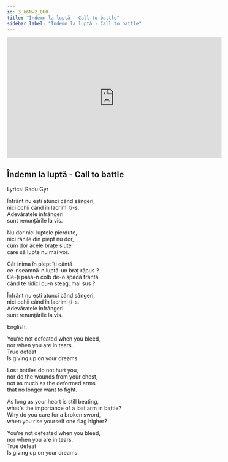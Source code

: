 ```yaml
---
id: 3_k6Nw2_0U0
title: "Îndemn la luptă - Call to battle"
sidebar_label: "Îndemn la luptă - Call to battle"
---
```


<div class="video-float-container">
  <iframe
    width="560"
    height="315"
    src="https://www.youtube.com/embed/3_k6Nw2_0U0"
    title="YouTube video player"
    frameborder="0"
    allow="accelerometer; autoplay; clipboard-write; encrypted-media; gyroscope; picture-in-picture; web-share"
    referrerpolicy="strict-origin-when-cross-origin"
    allowfullscreen
  ></iframe>
</div>

## Îndemn la luptă - Call to battle

Lyrics: Radu Gyr

Înfrânt nu ești atunci când sângeri,  
nici ochii când în lacrimi ți-s.  
Adevăratele înfrângeri  
sunt renunțările la vis.

Nu dor nici luptele pierdute,  
nici rănile din piept nu dor,  
cum dor acele brațe slute  
care să lupte nu mai vor.

Cât inima în piept îți cântă  
ce-nseamnă-n luptă-un braț răpus ?  
Ce-ți pasă-n colb de-o spadă frântă  
când te ridici cu-n steag, mai sus ?

Înfrânt nu ești atunci când sângeri,  
nici ochii când în lacrimi ți-s.  
Adevăratele înfrângeri  
sunt renunțările la vis.

English: 

You're not defeated when you bleed,  
nor when you are in tears.  
True defeat  
Is giving up on your dreams.

Lost battles do not hurt you,  
nor do the wounds from your chest,  
not as much as the deformed arms  
that no longer want to fight.  
   
As long as your heart is still beating,  
what's the importance of a lost arm in battle?  
Why do you care for a broken sword,  
when you rise yourself one flag higher?  
   
You're not defeated when you bleed,  
nor when you are in tears.  
True defeat  
Is giving up on your dreams.
